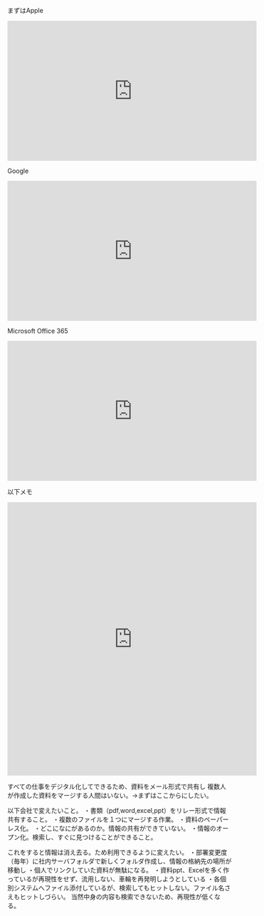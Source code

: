 まずはApple



<iframe width="560" height="315" src="https://www.youtube.com/embed/6_pru8U2RmM" title="YouTube video player" frameborder="0" allow="accelerometer; autoplay; clipboard-write; encrypted-media; gyroscope; picture-in-picture" allowfullscreen></iframe>


Google
<iframe width="560" height="315" src="https://www.youtube.com/embed/bE31y5HbukA" title="YouTube video player" frameborder="0" allow="accelerometer; autoplay; clipboard-write; encrypted-media; gyroscope; picture-in-picture" allowfullscreen></iframe>

Microsoft Office 365
<iframe width="560" height="315" src="https://www.youtube.com/embed/nKU-FMzZFF0" title="YouTube video player" frameborder="0" allow="accelerometer; autoplay; clipboard-write; encrypted-media; gyroscope; picture-in-picture" allowfullscreen></iframe>

以下メモ
<iframe width="560" height="615" frameborder=’0′  src="https://docs.google.com/spreadsheets/d/e/2PACX-1vTrttdjysprINwRVzPL1rVfTXlCcDvGHgzm8Tolv3vfv_JOAp0c3Ycy_ItfkjA88tEwKe_5dbiaI1iU/pubhtml?widget=true&amp;headers=false"></iframe>


すべての仕事をデジタル化してできるため、資料をメール形式で共有し
複数人が作成した資料をマージする人間はいない。→まずはここからにしたい。


以下会社で変えたいこと。
・書類（pdf,word,excel,ppt）をリレー形式で情報共有すること。
・複数のファイルを１つにマージする作業。
・資料のペーパーレス化。
・どこになにがあるのか。情報の共有ができていない。
・情報のオープン化。検索し、すぐに見つけることができること。


これをすると情報は消え去る。ため利用できるように変えたい。
・部署変更度（毎年）に社内サーバフォルダで新しくフォルダ作成し、情報の格納先の場所が移動し
・個人でリンクしていた資料が無駄になる。
・資料ppt、Excelを多く作っているが再現性をせず、流用しない、車輪を再発明しようとしている
・各個別システムへファイル添付しているが、検索してもヒットしない。ファイル名さえもヒットしづらい。
当然中身の内容も検索できないため、再現性が低くなる。


